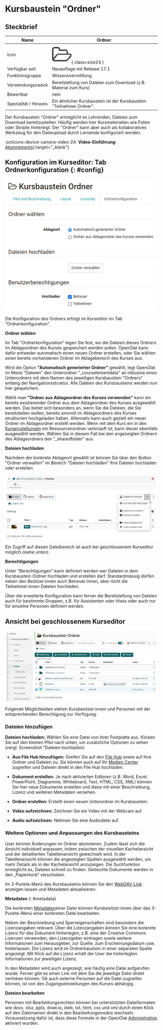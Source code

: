 # Kursbaustein "Ordner"

## Steckbrief

Name | Ordner
---------|----------
Icon | ![Ordner Icon](assets/folder.png){ class=size24  }
Verfügbar seit | Neuauflage mit Release 17.1
Funktionsgruppe | Wissensvermittlung
Verwendungszweck | Bereitstellung von Dateien zum Download (z.B. Material zum Kurs)
Bewertbar | nein
Spezialität / Hinweis | Ein ähnlicher Kursbaustein ist der Kursbaustein "Teilnehmer Ordner". 


Der Kursbaustein "Ordner" ermöglicht es Lehrenden, Dateien zum Download bereitzustellen. Häufig werden hier Kursmaterialien wie Folien oder Skripte hinterlegt. Der "Ordner" kann aber auch als kollaboratives Werkzeug für den Dateiupload durch Lernende konfiguriert werden.

:octicons-device-camera-video-24: **Video-Einführung**: [Abonnements](<https://www.youtube.com/embed/h9gOqt7TR7Q>){:target="_blank”}


## Konfiguration im Kurseditor: Tab Ordnerkonfiguration {: #config}

![tab folder configuration](assets/KB_Ordner_16.png)

Die Konfiguration des Ordners erfolgt im Kurseditor im Tab "Ordnerkonfiguration".

**Ordner wählen**

Im Tab "Ordnerkonfiguration" legen Sie fest, *wo* die Dateien dieses Ordners im Ablageordner des Kurses gespeichert werden sollen. OpenOlat kann dafür entweder automatisch einen neuen Ordner erstellen, oder Sie wählen einen bereits vorhandenen Ordner im Ablagebereich des Kurses aus.

Wird die Option **"Automatisch generierter Ordner"** gewählt, legt OpenOlat im Menü "Dateien" den Unterordner "_courselementdata" an inklusive eines Unterordners mit dem Namen des jeweiligen Kursbaustein "Ordners" entlang der Navigationsstruktur. Alle Dateien des Kursbausteins werden nun hier gespeichert.

Wählt man **"Ordner aus Ablageordner des Kurses verwenden"** kann ein bereits existierender Ordner aus dem Ablageordner des Kurses ausgewählt werden. Das bietet sich besonders an, wenn Sie die Dateien, die Sie bereitstellen wollen, bereits sinnvoll im Ablageordners des Kurses strukturiert hochgeladen haben. Alternativ kann auch gezielt ein neuer Ordner im Ablageordner erstellt werden. Wenn mit dem Kurs ein in den [Kurseinstellungen](../learningresources/Course_Settings.de.md) ein Ressourcenordner verknüpft ist, kann dieser ebenfalls ausgewählt werden. Wählen Sie in diesem Fall bei den angezeigten Ordnern des Ablageordners den "_sharedfolder" aus.

**Dateien hochladen**

Nachdem der konkrete Ablageort gewählt ist können Sie über den Button "Ordner verwalten" im Bereich "Dateien hochladen" Ihre Dateien hochladen oder erstellen. 

![Dateien upload](assets/KB_Ordner_Datei_upload.png )

Ein Zugriff auf diesen Dateibereich ist auch bei geschlossenem Kurseditor möglich (siehe unten).

**Berechtigungen**

Unter "Berechtigungen" kann definiert werden wer Dateien in dem Kursbaustein Ordner hochladen und erstellen darf. Standardmässig dürfen neben den Besitzer:innen auch Betreuer:innen, aber nicht die Teilnehmer:innen Dateien hochladen.

Über die erweiterte Konfiguration kann ferner die Bereitstellung von Dateien auch für bestimmte Gruppen, z.B. für Assistenten oder Hiwis oder auch nur für einzelne Personen definiert werden. 

## Ansicht bei geschlossenem Kurseditor

![folder screenshot](assets/Kursbasutein_Ordner_191a.jpg)

Folgende Möglichkeiten stehen Kursbesitzer:innen und Personen mit der entsprechenden Berechtigung zur Verfügung:

### Dateien hinzufügen

**Dateien hochladen:** Wählen Sie eine Datei von Ihrer Festplatte aus. Klicken Sie auf den kleinen Pfeil nach unten, um zusätzliche Optionen zu sehen (vergl. Screenshot "Dateien hochladen):

 * **Aus File Hub hinzufügen:** Greifen Sie auf den [File Hub](../personal_menu/File_Hub.de.md) sowie auf Ihre Ordner und Dateien zu. Sie können auch auf Ihr [Medien Center](../personal_menu/Media_Center.de.md) zugreifen und Dateien direkt in den File Hub hochladen.
  
* **Dokument erstellen:** Je nach aktivierten Editoren (z.B. Word, Excel, PowerPoint, Diagramme, Whiteboard, Text, HTML, CSS, XML) können Sie hier neue Dokumente erstellen und diese mit einer Beschreibung, Lizenz und weiteren Metadaten versehen.
  
* **Ordner erstellen:** Erstellt einen neuen Unterordner im Kursbaustein.
  
* **Video aufzeichnen:** Zeichnen Sie ein Video mit der Webcam auf.
  
* **Audio aufzeichnen:** Nehmen Sie eine Audiodatei auf.

### Weitere Optionen und Anpassungen des Kursbausteins

User können Änderungen im Ordner abonnieren. Zudem lässt sich die Ansicht individuell anpassen, indem zwischen der visuellen Kachelansicht und der detaillierten Tabellenansicht gewechselt wird. In der Tabellenansicht können die angezeigten Spalten ausgewählt werden, um mehr Details als in der Kachelansicht anzuzeigen. Die Suchfunktion ermöglicht es, Dateien schnell zu finden. Gelöschte Dokumente werden in den „Papierkorb“ verschoben.

Im 3-Punkte-Menü des Kursbausteins können Sie den [WebDAV-Link](../basic_concepts/Using_WebDAV.de.md) anzeigen lassen und Metadaten aktualisieren. 

**Metadaten** {: #metadata}

Die konkreten [Metadaten](../basic_concepts/Full_Text_Search.de.md#metadata)einer Datei können Kursbesitzer:innen über das 3-Punkte-Menü einer konkreten Datei bearbeiten. 

Neben der Beschreibung und Sperreigenschaften sind besonders die Lizenzangaben relevant. Über die Lizenzangaben können Sie eine konkrete Lizenz für das Dokument hinterlegen, z.B. eine der Creative Commons Lizenzen verwenden, den Lizenzgeber eintragen sowie weitere Informationen zum Herausgeber, zur Quelle, zum Erscheinungsdatum usw. hinterlassen. Die Lizenz wird im Ordnerbaustein in einer separaten Spalte angezeigt. Mit Klick auf die Lizenz erhält der User die hinterlegten Informationen zur jeweiligen Lizenz.

In den Metadaten wird auch angezeigt, wie häufig eine Datei aufgerufen wurde. Ferner gibt es einen Link mit dem Sie die jeweilige Datei direkt verlinken können. Ob auch externe Personen auf die Datei zugreifen können, ist von den Zugangseinstellungen des Kurses abhängig.

**Dateien bearbeiten**

Personen mit Bearbeitungsrechten können bei unterstützten Dateiformaten wie docx, xlsx, pptx, draw.io, dwb, txt, html, css und xml durch einen Klick auf den Dateinamen direkt in den Bearbeitungsmodus wechseln. Voraussetzung dafür ist, dass diese Formate in der OpenOlat [Administration](../../manual_admin/administration/External_Tools_-_Administration.de.md) aktiviert wurden.
